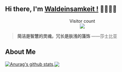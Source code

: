 ## Hi there, I'm  [Waldeinsamkeit !](http://luokangyuan.com/) 👋👋👋👋

<p align="center"> 
  Visitor count<br>
  <img src="https://profile-counter.glitch.me/luokangyuan/count.svg" />
</p>

> **简洁是智慧的灵魂，冗长是肤浅的藻饰**    ——莎士比亚



## About Me

<a href="https://github.com/luokangyuan">
  <img align="center" src="https://github-readme-stats.anuraghazra1.vercel.app/api?username=luokangyuan&show_icons=true&include_all_commits=true&theme=radical&hide=contribs" alt="Anurag's github stats" />
</a>
<a href="https://github.com/luokangyuan">
  <img align="center" src="https://github-readme-stats.anuraghazra1.vercel.app/api/top-langs/?username=luokangyuan&layout=compact&theme=radical" />
</a>